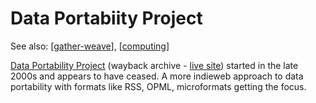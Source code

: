 <!--
 Copyright (C) 2023 David Jones
 
 This file is part of memex.
 
 memex is free software: you can redistribute it and/or modify
 it under the terms of the GNU General Public License as published by
 the Free Software Foundation, either version 3 of the License, or
 (at your option) any later version.
 
 memex is distributed in the hope that it will be useful,
 but WITHOUT ANY WARRANTY; without even the implied warranty of
 MERCHANTABILITY or FITNESS FOR A PARTICULAR PURPOSE.  See the
 GNU General Public License for more details.
 
 You should have received a copy of the GNU General Public License
 along with memex.  If not, see <http://www.gnu.org/licenses/>.
-->

# Data Portabiity Project 

See also: [[gather-weave]], [[computing]]

[Data Portability Project](https://web.archive.org/web/20090723171111/http://www.dataportability.org/) (wayback archive - [live site](http://www.dataportability.org/)) started in the late 2000s and appears to have ceased. A more indieweb approach to data portability with formats like RSS, OPML, microformats getting the focus.

[//begin]: # "Autogenerated link references for markdown compatibility"
[gather-weave]: gather-weave "Gather and Weave"
[computing]: ../computing/computing "Computing"
[//end]: # "Autogenerated link references"